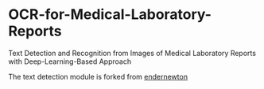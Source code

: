 # OCR-for-Medical-Laboratory-Reports
Text Detection and Recognition from Images of Medical Laboratory Reports with Deep-Learning-Based Approach

The text detection module is forked from [endernewton](https://github.com/endernewton/tf-faster-rcnn)
